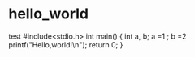 # hello_world
test
#include<stdio.h>
int main()
{
int a, b;
a =1 ;
b =2
  printf("Hello,world!\n");
return 0;
}
